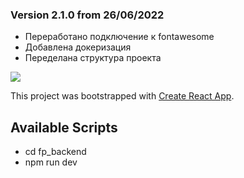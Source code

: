 ### Version 2.1.0 from 26/06/2022

- Переработано подключение к fontawesome
- Добавлена докеризация
- Переделана структура проекта

![](https://github.com/komplekt17/Test-Tasks/blob/master/gifs/fp.gif)

This project was bootstrapped with [Create React App](https://github.com/facebook/create-react-app).

## Available Scripts

- cd fp_backend
- npm run dev
